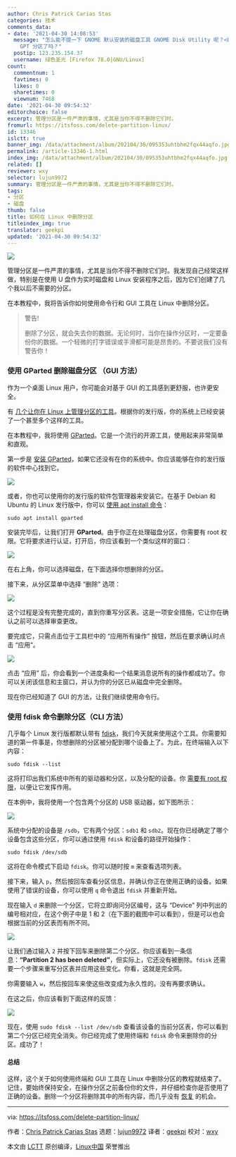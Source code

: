```yaml
---
author: Chris Patrick Carias Stas
categories: 技术
comments_data:
- date: '2021-04-30 14:08:53'
  message: "怎么能不提一下 GNOME 默认安装的磁盘工具 GNOME Disk Utility 呢？<br />\r\n另外，现在 fdisk 支持
    GPT 分区了吗？"
  postip: 123.235.154.37
  username: 绿色圣光 [Firefox 78.0|GNU/Linux]
count:
  commentnum: 1
  favtimes: 0
  likes: 0
  sharetimes: 0
  viewnum: 7468
date: '2021-04-30 09:54:32'
editorchoice: false
excerpt: 管理分区是一件严肃的事情，尤其是当你不得不删除它们时。
fromurl: https://itsfoss.com/delete-partition-linux/
id: 13346
islctt: true
banner_img: /data/attachment/album/202104/30/095353uhtbhm2fqx44aqfo.jpg
permalink: /article-13346-1.html
index_img: /data/attachment/album/202104/30/095353uhtbhm2fqx44aqfo.jpg.thumb.jpg
related: []
reviewer: wxy
selector: lujun9972
summary: 管理分区是一件严肃的事情，尤其是当你不得不删除它们时。
tags:
- 分区
- 磁盘
thumb: false
title: 如何在 Linux 中删除分区
titleindex_img: true
translator: geekpi
updated: '2021-04-30 09:54:32'
---
```


![](/data/attachment/album/202104/30/095353uhtbhm2fqx44aqfo.jpg)


管理分区是一件严肃的事情，尤其是当你不得不删除它们时。我发现自己经常这样做，特别是在使用 U 盘作为实时磁盘和 Linux 安装程序之后，因为它们创建了几个我以后不需要的分区。


在本教程中，我将告诉你如何使用命令行和 GUI 工具在 Linux 中删除分区。



> 
> 警告!
> 
> 
> 删除了分区，就会失去你的数据。无论何时，当你在操作分区时，一定要备份你的数据。一个轻微的打字错误或手滑都可能是昂贵的。不要说我们没有警告你！
> 
> 
> 


### 使用 GParted 删除磁盘分区 （GUI 方法）


作为一个桌面 Linux 用户，你可能会对基于 GUI 的工具感到更舒服，也许更安全。


有 [几个让你在 Linux 上管理分区的工具](https://itsfoss.com/partition-managers-linux/)。根据你的发行版，你的系统上已经安装了一个甚至多个这样的工具。


在本教程中，我将使用 [GParted](https://gparted.org/index.php)。它是一个流行的开源工具，使用起来非常简单和直观。


第一步是 [安装 GParted](https://itsfoss.com/gparted/)，如果它还没有在你的系统中。你应该能够在你的发行版的软件中心找到它。


![](/data/attachment/album/202104/30/095433m4m5oc4cqhfbc4jq.png)


或者，你也可以使用你的发行版的软件包管理器来安装它。在基于 Debian 和 Ubuntu 的 Linux 发行版中，你可以 [使用 apt install 命令](https://itsfoss.com/apt-command-guide/)：



```
sudo apt install gparted

```

安装完毕后，让我们打开 **GParted**。由于你正在处理磁盘分区，你需要有 root 权限。它将要求进行认证，打开后，你应该看到一个类似这样的窗口：


![](/data/attachment/album/202104/30/095433uqy1f7y7sukz1yks.png)


在右上角，你可以选择磁盘，在下面选择你想删除的分区。


接下来，从分区菜单中选择 “删除” 选项：


![](/data/attachment/album/202104/30/095433dm8vmum2vyvmnm2p.png)


这个过程是没有完整完成的，直到你重写分区表。这是一项安全措施，它让你在确认之前可以选择审查更改。


要完成它，只需点击位于工具栏中的 “应用所有操作” 按钮，然后在要求确认时点击 “应用”。


![](/data/attachment/album/202104/30/095434rygy7byuczwd2eu5.png)


点击 “应用” 后，你会看到一个进度条和一个结果消息说所有的操作都成功了。你可以关闭该信息和主窗口，并认为你的分区已从磁盘中完全删除。


现在你已经知道了 GUI 的方法，让我们继续使用命令行。


### 使用 fdisk 命令删除分区（CLI 方法）


几乎每个 Linux 发行版都默认带有 [fdisk](https://man7.org/linux/man-pages/man8/fdisk.8.html)，我们今天就来使用这个工具。你需要知道的第一件事是，你想删除的分区被分配到哪个设备上了。为此，在终端输入以下内容：



```
sudo fdisk --list

```

这将打印出我们系统中所有的驱动器和分区，以及分配的设备。你 [需要有 root 权限](https://itsfoss.com/root-user-ubuntu/)，以便让它发挥作用。


在本例中，我将使用一个包含两个分区的 USB 驱动器，如下图所示：


![](/data/attachment/album/202104/30/095434pv69vwnzwonrzzo5.png)


系统中分配的设备是 `/sdb`，它有两个分区：`sdb1` 和 `sdb2`。现在你已经确定了哪个设备包含这些分区，你可以通过使用 `fdisk` 和设备的路径开始操作：



```
sudo fdisk /dev/sdb

```

这将在命令模式下启动 `fdisk`。你可以随时按 `m` 来查看选项列表。


接下来，输入 `p`，然后按回车查看分区信息，并确认你正在使用正确的设备。如果使用了错误的设备，你可以使用 `q` 命令退出 `fdisk` 并重新开始。


现在输入 `d` 来删除一个分区，它将立即询问分区编号，这与 “Device” 列中列出的编号相对应，在这个例子中是 1 和 2（在下面的截图中可以看到），但是可以也会根据当前的分区表而有所不同。


![](/data/attachment/album/202104/30/095435i6jpszeg6216ss6z.png)


让我们通过输入 `2` 并按下回车来删除第二个分区。你应该看到一条信息：**“Partition 2 has been deleted”**，但实际上，它还没有被删除。`fdisk` 还需要一个步骤来重写分区表并应用这些变化。你看，这就是完全网。


你需要输入 `w`，然后按回车来使这些改变成为永久性的。没有再要求确认。


在这之后，你应该看到下面这样的反馈：


![](/data/attachment/album/202104/30/095435w2ya24xjl2x03v23.png)


现在，使用 `sudo fdisk --list /dev/sdb` 查看该设备的当前分区表，你可以看到第二个分区已经完全消失。你已经完成了使用终端和 `fdisk` 命令来删除你的分区。成功了！


#### 总结


这样，这个关于如何使用终端和 GUI 工具在 Linux 中删除分区的教程就结束了。记住，要始终保持安全，在操作分区之前备份你的文件，并仔细检查你是否使用了正确的设备。删除一个分区将删除其中的所有内容，而几乎没有 [恢复](https://itsfoss.com/recover-deleted-files-linux/) 的机会。




---


via: <https://itsfoss.com/delete-partition-linux/>


作者：[Chris Patrick Carias Stas](https://itsfoss.com/author/chris/) 选题：[lujun9972](https://github.com/lujun9972) 译者：[geekpi](https://github.com/geekpi) 校对：[wxy](https://github.com/wxy)


本文由 [LCTT](https://github.com/LCTT/TranslateProject) 原创编译，[Linux中国](https://linux.cn/) 荣誉推出
